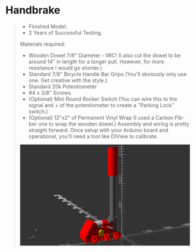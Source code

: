 # Handbrake

> - Finished Model.
> - 2 Years of Successful Testing.
>
> Materials required:
> - Wooden Dowel 7/8" Diameter - IIRC! (I also cut the dowel to be around 14" in length for a longer pull. However, for more resistance I would go shorter.)
> - Standard 7/8" Bicycle Handle Bar Grips (You'll obviously only use one. Get creative with the style.)
> - Standard 20k Potentiometer
> - #4 x 3/8" Screws
> - (Optional) Mini Round Rocker Switch (You can wire this to the signal and + of the potentiometer to create a "Parking Lock" switch.)
> - (Optional) 12"x2" of Permanent Vinyl Wrap (I used a Carbon Fib-ber one to wrap the wooden dowel.)
> Assembly and wiring is pretty straight forward. Once setup with your Arduino board and operational, you'll need a tool like DIView to calibrate.
> 
> ![Image of Yaktocat](https://raw.githubusercontent.com/vincentwimmer/OpenSCAD-Bits-and-Bytes/main/Sim-Racing/Handbrake/Handbrake.PNG)
